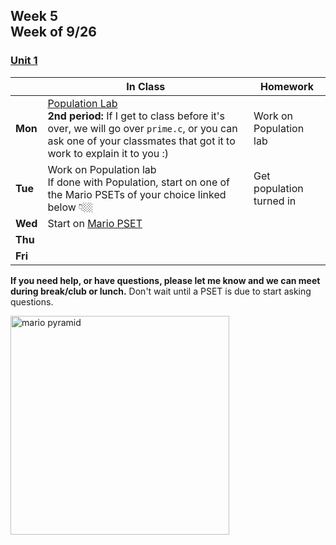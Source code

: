 ## Week 5<br>Week of 9/26

### [Unit 1](/apcsp/curriculum/1)  

  |       |In Class               |Homework   |
  |-------|---------              |---------  |
  |**Mon**|[Population Lab](\apcsp\psets\population)<br>**2nd period:** If I get to class before it's over, we will go over `prime.c`, or you can ask one of your classmates that got it to work to explain it to you :) |Work on Population lab |
  |**Tue**|Work on Population lab<br>If done with Population, start on one of the Mario PSETs of your choice linked below 👇🏼 |Get population turned in |
  |**Wed**|Start on [Mario PSET](https://candib80.github.io/apcsp/curriculum/1/#labs-practice-and-problems) | |
  |**Thu**| | |
  |**Fri**| | |
  

  **If you need help, or have questions, please let me know and we can meet during break/club or lunch.** Don't wait until a PSET is due to start asking questions.

<img src="https://i.ytimg.com/vi/NxKVrEbVrCI/hqdefault.jpg" alt="mario pyramid" height="350">

<meta http-equiv="refresh" content="300"/>
